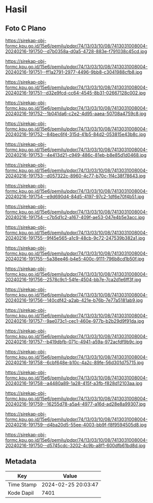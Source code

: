 # Hasil

## Foto C Plano

https://sirekap-obj-formc.kpu.go.id/15e6/pemilu/pdpr/74/13/03/10/08/7413031008004-20240216-191750--d7b0358a-d0a5-4728-883e-f791038c45cd.jpg

https://sirekap-obj-formc.kpu.go.id/15e6/pemilu/pdpr/74/13/03/10/08/7413031008004-20240216-191751--ff1a2791-2977-4496-9bb8-c3041988cfb8.jpg

https://sirekap-obj-formc.kpu.go.id/15e6/pemilu/pdpr/74/13/03/10/08/7413031008004-20240216-191751--d32e9fcd-cc64-4545-8b31-02667128c002.jpg

https://sirekap-obj-formc.kpu.go.id/15e6/pemilu/pdpr/74/13/03/10/08/7413031008004-20240216-191752--1b041da6-c2e2-4d95-aaea-50708a4759c8.jpg

https://sirekap-obj-formc.kpu.go.id/15e6/pemilu/pdpr/74/13/03/10/08/7413031008004-20240216-191752--84bec6f4-315d-41b5-84d2-053815e43b8c.jpg

https://sirekap-obj-formc.kpu.go.id/15e6/pemilu/pdpr/74/13/03/10/08/7413031008004-20240216-191753--4e413d21-c949-486c-81eb-b8e85d1d0468.jpg

https://sirekap-obj-formc.kpu.go.id/15e6/pemilu/pdpr/74/13/03/10/08/7413031008004-20240216-191753--d057322c-8960-4c77-b70c-1f4c38f78643.jpg

https://sirekap-obj-formc.kpu.go.id/15e6/pemilu/pdpr/74/13/03/10/08/7413031008004-20240216-191754--e9d690d4-84d5-4197-97c2-1df6e70f4b51.jpg

https://sirekap-obj-formc.kpu.go.id/15e6/pemilu/pdpr/74/13/03/10/08/7413031008004-20240216-191754--c7b5d1c2-a167-409f-ae53-047e4b5e3acc.jpg

https://sirekap-obj-formc.kpu.go.id/15e6/pemilu/pdpr/74/13/03/10/08/7413031008004-20240216-191755--9f45e565-a1c9-48cb-9c72-247539b382a1.jpg

https://sirekap-obj-formc.kpu.go.id/15e6/pemilu/pdpr/74/13/03/10/08/7413031008004-20240216-191755--5a38ee46-b4e5-400c-9111-796b8cd1b50f.jpg

https://sirekap-obj-formc.kpu.go.id/15e6/pemilu/pdpr/74/13/03/10/08/7413031008004-20240216-191756--2578c9c1-54fe-4504-bb7e-7ca2d1e6ff3f.jpg

https://sirekap-obj-formc.kpu.go.id/15e6/pemilu/pdpr/74/13/03/10/08/7413031008004-20240216-191756--140cdf42-a2ab-421e-b76b-7e77a5181ab9.jpg

https://sirekap-obj-formc.kpu.go.id/15e6/pemilu/pdpr/74/13/03/10/08/7413031008004-20240216-191757--9ae073c1-cec1-460e-977b-b2b29d9f91da.jpg

https://sirekap-obj-formc.kpu.go.id/15e6/pemilu/pdpr/74/13/03/10/08/7413031008004-20240216-191757--b419dbfb-071c-4941-a59a-972acfdf9b9c.jpg

https://sirekap-obj-formc.kpu.go.id/15e6/pemilu/pdpr/74/13/03/10/08/7413031008004-20240216-191758--6cbf648e-b10c-4a2c-89fe-56d301d75715.jpg

https://sirekap-obj-formc.kpu.go.id/15e6/pemilu/pdpr/74/13/03/10/08/7413031008004-20240216-191758--a4480a89-1a28-415f-a3fb-f828d12103aa.jpg

https://sirekap-obj-formc.kpu.go.id/15e6/pemilu/pdpr/74/13/03/10/08/7413031008004-20240216-191759--16255d78-a5a4-4977-a16d-ad28e8a99307.jpg

https://sirekap-obj-formc.kpu.go.id/15e6/pemilu/pdpr/74/13/03/10/08/7413031008004-20240216-191759--d4ba20d5-55ee-4003-bb9f-f8f9594505d8.jpg

https://sirekap-obj-formc.kpu.go.id/15e6/pemilu/pdpr/74/13/03/10/08/7413031008004-20240216-191750--d5745cdc-3202-4c9b-a8f1-600dfb61bd8d.jpg


## Metadata

| Key        | Value               |
| ---------- | ------------------- |
| Time Stamp | 2024-02-25 20:03:47 |
| Kode Dapil | 7401                |



